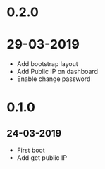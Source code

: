 # 0.2.0
# 29-03-2019
+ Add bootstrap layout
+ Add Public IP on dashboard
+ Enable change password

# 0.1.0
## 24-03-2019
+ First boot
+ Add get public IP
